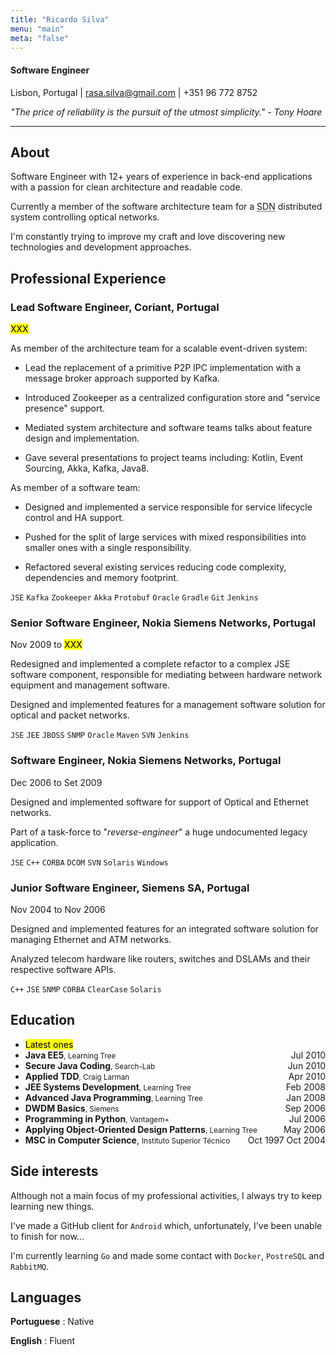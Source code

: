```yaml
---
title: "Ricardo Silva"
menu: "main"
meta: "false"
---
```


#### Software Engineer

<span class="fa fa-map-marker"> Lisbon, Portugal  |</i>
<span class="fa fa-envelope">   rasa.silva@gmail.com  |</i>
<span class="fa fa-mobile-phone">   +351 96 772 8752</i>

_"The price of reliability is the pursuit of the utmost simplicity." - Tony Hoare_

---

## About

Software Engineer with 12+ years of experience in back-end applications with a passion for clean architecture and readable code.

Currently a member of the software architecture team for a <acronym title="Software Defined Networking">SDN</acronym> distributed system controlling optical networks.

I'm constantly trying to improve my craft and love discovering new technologies and development approaches. 

## Professional Experience

### Lead Software Engineer, Coriant, Portugal
<mark><time>XXX</time></mark>

As member of the architecture team for a scalable event-driven system:

- Lead the replacement of a primitive P2P IPC implementation with a message broker approach supported by Kafka.

- Introduced Zookeeper as a centralized configuration store and "service presence" support.

- Mediated system architecture and software teams talks about feature design and implementation. 

- Gave several presentations to project teams including: Kotlin, Event Sourcing, Akka, Kafka, Java8.

As member of a software team:

- Designed and implemented a service responsible for service lifecycle control and HA support.

- Pushed for the split of large services with mixed responsibilities into smaller ones with a single responsibility.

- Refactored several existing services reducing code complexity, dependencies and memory footprint.

`JSE` `Kafka` `Zookeeper` `Akka` `Protobuf` `Oracle` `Gradle` `Git` `Jenkins`

### Senior Software Engineer, Nokia Siemens Networks, Portugal
<time>Nov 2009 to <mark>XXX</mark></time>

Redesigned and implemented a complete refactor to a complex JSE software component, responsible for mediating between hardware network equipment and management software.

Designed and implemented features for a management software solution for optical and packet networks.

`JSE` `JEE` `JBOSS` `SNMP` `Oracle` `Maven` `SVN` `Jenkins`

### Software Engineer, Nokia Siemens Networks, Portugal
<time>Dec 2006 to Set 2009</time>
 
Designed and implemented software for support of Optical and Ethernet networks.

Part of a task-force to "_reverse-engineer_" a huge undocumented legacy application.

`JSE` `C++` `CORBA` `DCOM` `SVN` `Solaris` `Windows`

### Junior Software Engineer, Siemens SA, Portugal
<time>Nov 2004 to Nov 2006</time>

Designed and implemented features for an integrated software solution for managing Ethernet and ATM networks.

Analyzed telecom hardware like routers, switches and DSLAMs and their respective software APIs.

`C++` `JSE` `SNMP` `CORBA` `ClearCase` `Solaris`


## Education

- <mark>Latest ones</mark>
- **Java EE5**<small>, Learning Tree</small>
<time style="float: right">Jul 2010</time>
- **Secure Java Coding**<small>, Search-Lab</small>
<time style="float: right">Jun 2010</time>
- **Applied TDD**<small>, Craig Larman</small>
<time style="float: right">Apr 2010</time>
- **JEE Systems Development**<small>, Learning Tree</small>
<time style="float: right">Feb 2008</time>
- **Advanced Java Programming**<small>, Learning Tree</small> 
<time style="float: right">Jan 2008</time>
- **DWDM Basics**<small>, Siemens</small>
<time style="float: right">Sep 2006</time> 
- **Programming in Python**<small>, Vantagem+</small>
<time style="float: right">Jul 2006</time> 
- **Applying Object-Oriented Design Patterns**<small>, Learning Tree </small>
<time style="float: right">May 2006 </time>
- **MSC in Computer Science**, <small>Instituto Superior Técnico</small>
<time style="float: right">Oct 1997 <span class="fa fa-arrow-right"></span> Oct 2004</time>

## Side interests

Although not a main focus of my professional activities, I always try to keep learning new things.

I've made a GitHub client for `Android` which, unfortunately, I've been unable to finish for now...

I'm currently learning `Go` and made some contact with `Docker`, `PostreSQL` and `RabbitMQ`.


## Languages

**Portuguese**
: Native

**English**
: Fluent